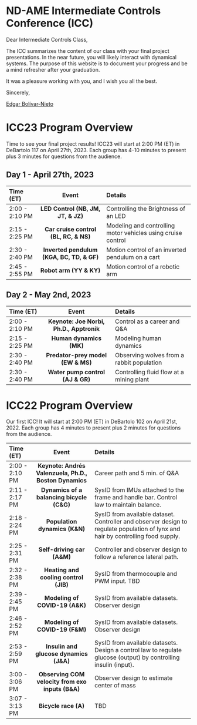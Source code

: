 # ND-AME Intermediate Controls Conference (ICC)

Dear Intermediate Controls Class,

The ICC summarizes the content of our class with your final project presentations. In the near future, you will likely interact with dynamical systems. The purpose of this website is to document your progress and be a mind refresher after your graduation.

It was a pleasure working with you, and I wish you all the best.

Sincerely,

[Edgar Bolívar-Nieto](https://engineering.nd.edu/faculty/edgar-bolivar-nieto/)

# ICC23 Program Overview
Time to see your final project results! ICC23 will start at 2:00 PM (ET) in DeBartolo 117 on April 27th, 2023. Each group has 4-10 minutes to present plus 3 minutes for questions from the audience.

## Day 1 - April 27th, 2023

| Time (ET)      | Event | Details    |
| :---         |    :----:   |          :--- |
| 2:00 - 2:10 PM | **LED Control (NB, JM, JT, & JZ)**  | Controlling the Brightness of an LED   |
| 2:15 - 2:25 PM | **Car cruise control (BL, RC, & NS)**      | Modeling and controlling motor vehicles using cruise control |
| 2:30 - 2:40 PM | **Inverted pendulum (KGA, BC, TD, & GF)**      | Motion control of an inverted pendulum on a cart |
| 2:45 - 2:55 PM | **Robot arm (YY & KY)**      | Motion control of a robotic arm |

## Day 2 - May 2nd, 2023

| Time (ET)      | Event | Details    |
| :---         |    :----:   |          :--- |
| 2:00 - 2:10 PM | **Keynote: Joe Norbi, Ph.D., Apptronik**      | Control as a career and Q&A |
| 2:15 - 2:25 PM | **Human dynamics (MK)** | Modeling human dynamics |
| 2:30 - 2:40 PM | **Predator-prey model (EW & MS)** | Observing wolves from a rabbit population |
| 2:30 - 2:40 PM | **Water pump control (AJ & GR)** | Controlling fluid flow at a mining plant |


# ICC22 Program Overview
Our first ICC! It will start at 2:00 PM (ET) in DeBartolo 102 on April 21st, 2022. Each group has 4 minutes to present plus 2 minutes for questions from the audience.

| Time (ET)      | Event | Details    |
| :---         |    :----:   |          :--- |
| 2:00 - 2:10 PM | **Keynote: Andrés Valenzuela, Ph.D., Boston Dynamics**  | Career path and 5 min. of Q&A   |
| 2:11 - 2:17 PM | **Dynamics of a balancing bicycle (C&G)**      | SysID from IMUs attached to the frame and handle bar. Control law to maintain balance. |
| 2:18 - 2:24 PM | **Population dynamics (K&N)**      | SysID from available dataset. Controller and observer design to regulate population of lynx and hair by controlling food supply.|
| 2:25 - 2:31 PM | **Self-driving car (A&M)**      | Controller and observer design to follow a reference lateral path.|
| 2:32 - 2:38 PM | **Heating and cooling control (JIB)**      | SysID from thermocouple and PWM input. TBD|
| 2:39 - 2:45 PM | **Modeling of COVID-19 (A&K)**    | SysID from available datasets. Observer design|
| 2:46 - 2:52 PM | **Modeling of COVID-19 (F&M)**    | SysID from available datasets. Observer design|
| 2:53 - 2:59 PM | **Insulin and glucose dynamics (J&A)**    | SysID from available datasets. Design a control law to regulate glucose (output) by controlling insulin (input).|
| 3:00 - 3:06 PM | **Observing COM velocity from exo inputs (B&A)**    | Observer design to estimate center of mass|
| 3:07 - 3:13 PM | **Bicycle race (A)**  | TBD|
